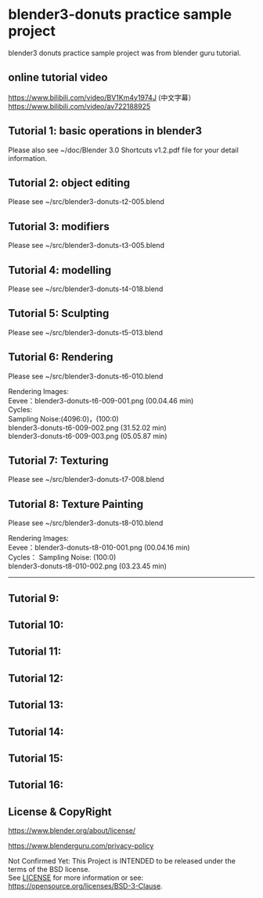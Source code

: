 # blender3-donuts practice sample project

blender3 donuts practice sample project was from blender guru tutorial.

## online tutorial video

https://www.bilibili.com/video/BV1Km4y1974J  (中文字幕）           
https://www.bilibili.com/video/av722188925  

## Tutorial 1: basic operations in blender3

Please also see ~/doc/Blender 3.0 Shortcuts v1.2.pdf file for your detail information.

## Tutorial 2: object editing

Please see ~/src/blender3-donuts-t2-005.blend  

## Tutorial 3: modifiers

Please see ~/src/blender3-donuts-t3-005.blend  

## Tutorial 4: modelling

Please see ~/src/blender3-donuts-t4-018.blend  

## Tutorial 5: Sculpting

Please see ~/src/blender3-donuts-t5-013.blend  

## Tutorial 6: Rendering

Please see ~/src/blender3-donuts-t6-010.blend  

Rendering Images:  
Eevee：blender3-donuts-t6-009-001.png (00.04.46 min)  
Cycles:  
Sampling Noise:(4096:0)，(100:0)  
blender3-donuts-t6-009-002.png (31.52.02 min)  
blender3-donuts-t6-009-003.png (05.05.87 min)  

## Tutorial 7: Texturing

Please see ~/src/blender3-donuts-t7-008.blend  

## Tutorial 8: Texture Painting

Please see ~/src/blender3-donuts-t8-010.blend  

Rendering Images:  
Eevee：blender3-donuts-t8-010-001.png (00.04.16 min)  
Cycles： 
Sampling Noise: (100:0)  
blender3-donuts-t8-010-002.png (03.23.45 min)  

---------------------------------------

## Tutorial 9:
## Tutorial 10:
## Tutorial 11:
## Tutorial 12:
## Tutorial 13:
## Tutorial 14:
## Tutorial 15:
## Tutorial 16:

## License & CopyRight

https://www.blender.org/about/license/  

https://www.blenderguru.com/privacy-policy  

Not Confirmed Yet:
This Project is INTENDED to be released under the terms of the BSD license.  
See [LICENSE](LICENSE.txt) for more information or see:  
https://opensource.org/licenses/BSD-3-Clause.  



